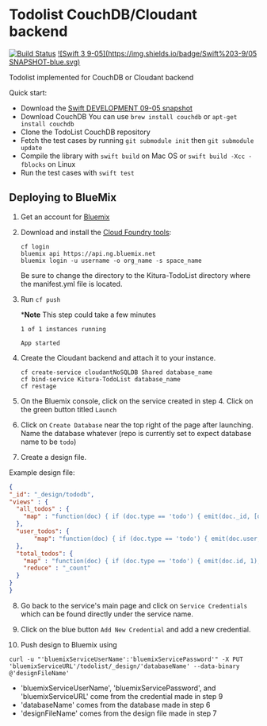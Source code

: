 # Todolist CouchDB/Cloudant backend
[![Build Status](https://travis-ci.org/IBM-Swift/TodoList-CouchDB.svg?branch=master)](https://travis-ci.org/IBM-Swift/TodoList-CouchDB)
[![Swift 3 9-05](https://img.shields.io/badge/Swift%203-9/05 SNAPSHOT-blue.svg)](https://swift.org/download/#snapshots)

Todolist implemented for CouchDB or Cloudant backend

Quick start:


- Download the [Swift DEVELOPMENT 09-05 snapshot](https://swift.org/download/#snapshots)
- Download CouchDB
  You can use `brew install couchdb` or `apt-get install couchdb`
- Clone the TodoList CouchDB repository
- Fetch the test cases by running `git submodule init` then `git submodule update`
- Compile the library with `swift build` on Mac OS or `swift build -Xcc -fblocks` on Linux
- Run the test cases with `swift test`

## Deploying to BlueMix

1. Get an account for [Bluemix](https://new-console.ng.bluemix.net/?direct=classic)

2. Download and install the [Cloud Foundry tools](https://new-console.ng.bluemix.net/docs/starters/install_cli.html):

    ```
    cf login
    bluemix api https://api.ng.bluemix.net
    bluemix login -u username -o org_name -s space_name
    ```

    Be sure to change the directory to the Kitura-TodoList directory where the manifest.yml file is located.

3. Run `cf push`   

    ***Note** This step could take a few minutes

    ```
    1 of 1 instances running 

    App started
    ```

4. Create the Cloudant backend and attach it to your instance.

    ```
    cf create-service cloudantNoSQLDB Shared database_name
    cf bind-service Kitura-TodoList database_name
    cf restage
    ```
5. On the Bluemix console, click on the service created in step 4. Click on the green button titled `Launch`

6. Click on `Create Database` near the top right of the page after launching. Name the database whatever (repo is currently set to expect database name to be `todo`)

7. Create a design file.

  Example design file:
  
  ```json
  {
  "_id": "_design/tododb",
  "views" : {
    "all_todos" : {
      "map" : "function(doc) { if (doc.type == 'todo') { emit(doc._id, [doc._id, doc.user, doc.title, doc.completed, doc.order]); }}"
    },
    "user_todos": {
         "map": "function(doc) { if (doc.type == 'todo') { emit(doc.user, [doc._id, doc.user, doc.title, doc.completed, doc.order]); }}"
    },
    "total_todos": {
      "map" : "function(doc) { if (doc.type == 'todo') { emit(doc.id, 1); }}",
      "reduce" : "_count"
    }
  }
  }
  ```

8. Go back to the service's main page and click on `Service Credentials` which can be found directly under the service name.

9. Click on the blue button `Add New Credential` and add a new credential.

10. Push design to Bluemix using 
  ```
  curl -u "'bluemixServiceUserName':'bluemixServicePassword'" -X PUT 'bluemixServiceURL'/todolist/_design/'databaseName' --data-binary @'designFileName'
  ```
  
  - 'bluemixServiceUserName', 'bluemixServicePassword', and 'bluemixServiceURL' come from the credential made in step 9
  - 'databaseName' comes from the database made in step 6
  - 'designFileName' comes from the design file made in step 7
  

